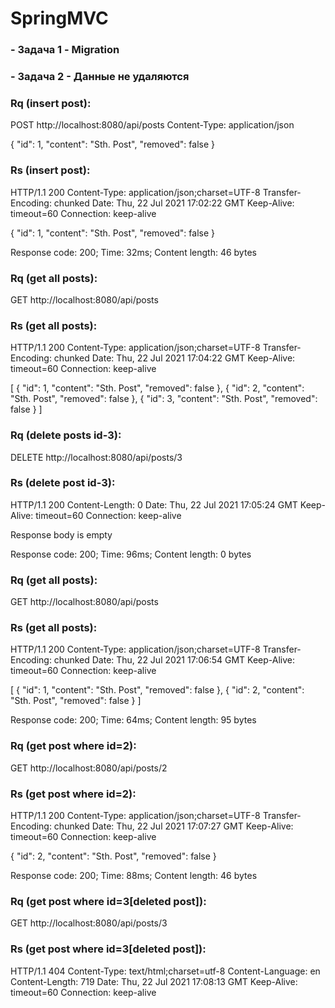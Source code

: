 # SpringMVC

### - Задача 1 - Migration
### - Задача 2 - Данные не удаляются

### Rq (insert post):

POST http://localhost:8080/api/posts
Content-Type: application/json

{
"id": 1,
"content": "Sth. Post",
"removed": false
}

### Rs (insert post):

HTTP/1.1 200
Content-Type: application/json;charset=UTF-8
Transfer-Encoding: chunked
Date: Thu, 22 Jul 2021 17:02:22 GMT
Keep-Alive: timeout=60
Connection: keep-alive

{
"id": 1,
"content": "Sth. Post",
"removed": false
}

Response code: 200; Time: 32ms; Content length: 46 bytes

### Rq (get all posts):

GET http://localhost:8080/api/posts

### Rs (get all posts):

HTTP/1.1 200
Content-Type: application/json;charset=UTF-8
Transfer-Encoding: chunked
Date: Thu, 22 Jul 2021 17:04:22 GMT
Keep-Alive: timeout=60
Connection: keep-alive

[
{
"id": 1,
"content": "Sth. Post",
"removed": false
},
{
"id": 2,
"content": "Sth. Post",
"removed": false
},
{
"id": 3,
"content": "Sth. Post",
"removed": false
}
]

### Rq (delete posts id-3):

DELETE http://localhost:8080/api/posts/3

### Rs (delete post id-3):

HTTP/1.1 200
Content-Length: 0
Date: Thu, 22 Jul 2021 17:05:24 GMT
Keep-Alive: timeout=60
Connection: keep-alive

Response body is empty

Response code: 200; Time: 96ms; Content length: 0 bytes

### Rq (get all posts):

GET http://localhost:8080/api/posts

### Rs (get all posts):

HTTP/1.1 200
Content-Type: application/json;charset=UTF-8
Transfer-Encoding: chunked
Date: Thu, 22 Jul 2021 17:06:54 GMT
Keep-Alive: timeout=60
Connection: keep-alive

[
{
"id": 1,
"content": "Sth. Post",
"removed": false
},
{
"id": 2,
"content": "Sth. Post",
"removed": false
}
]

Response code: 200; Time: 64ms; Content length: 95 bytes

### Rq (get post where id=2):

GET http://localhost:8080/api/posts/2

### Rs (get post where id=2):

HTTP/1.1 200
Content-Type: application/json;charset=UTF-8
Transfer-Encoding: chunked
Date: Thu, 22 Jul 2021 17:07:27 GMT
Keep-Alive: timeout=60
Connection: keep-alive

{
"id": 2,
"content": "Sth. Post",
"removed": false
}

Response code: 200; Time: 88ms; Content length: 46 bytes

### Rq (get post where id=3[deleted post]):

GET http://localhost:8080/api/posts/3

### Rs (get post where id=3[deleted post]):

HTTP/1.1 404
Content-Type: text/html;charset=utf-8
Content-Language: en
Content-Length: 719
Date: Thu, 22 Jul 2021 17:08:13 GMT
Keep-Alive: timeout=60
Connection: keep-alive

<!doctype html>
<html lang="en">
<head><title>HTTP Status 404 – Not Found</title>